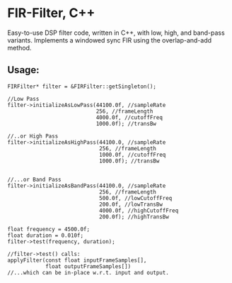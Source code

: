 # FIR-Filter, C++

Easy-to-use DSP filter code, written in C++, with low, high, and band-pass variants.
Implements a windowed sync FIR using the overlap-and-add method.

## Usage:

```
FIRFilter* filter = &FIRFilter::getSingleton();
    
//Low Pass
filter->initializeAsLowPass(44100.0f, //sampleRate
                            256, //frameLength
                            4000.0f, //cutoffFreq
                            1000.0f); //transBw
    
//..or High Pass
filter->initializeAsHighPass(44100.0, //sampleRate
                             256, //frameLength
                             1000.0f, //cutoffFreq
                             1000.0f); //transBw
    

//...or Band Pass
filter->initializeAsBandPass(44100.0, //sampleRate
                             256, //frameLength
                             500.0f, //lowCutoffFreq
                             200.0f, //lowTransBw
                             4000.0f, //highCutoffFreq
                             200.0f); //highTransBw
    
float frequency = 4500.0f;
float duration = 0.010f;
filter->test(frequency, duration);

//filter->test() calls:
applyFilter(const float inputFrameSamples[],
            float outputFrameSamples[]) 
//...which can be in-place w.r.t. input and output.
```
